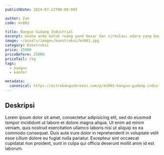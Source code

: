 ```yaml
---
publishDate: 2024-07-22T00:00:00Z

author: Zan
code: kn003

title: Bangun Gudang Industrial
excerpt: Usaha anda butuh ruang yand besar dan sirkulasi udara yang bagus?
image: ~/assets/images/konstruksi/kn003.jpg
category: Konstruksi
price: 15000
priceBefore: 25000
priceTail: /kg
tags:
  - bangun
  - kantor

metadata:
  canonical: https://mitrabangunkreasi.com/p/kn003-bangun-gudang-industrial
---
```


## Deskripsi

Lorem ipsum dolor sit amet, consectetur adipisicing elit, sed do eiusmod tempor incididunt ut labore et dolore magna aliqua. Ut enim ad minim veniam, quis nostrud exercitation ullamco laboris nisi ut aliquip ex ea commodo consequat. Duis aute irure dolor in reprehenderit in voluptate velit esse cillum dolore eu fugiat nulla pariatur. Excepteur sint occaecat cupidatat non proident, sunt in culpa qui officia deserunt mollit anim id est laborum.
